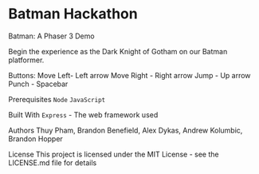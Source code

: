 ﻿# Batman Hackathon

Batman: A Phaser 3 Demo 

Begin the experience as the Dark Knight of Gotham on our Batman platformer.

Buttons:
    Move Left- Left arrow
    Move Right - Right arrow
    Jump - Up arrow
    Punch - Spacebar

Prerequisites
`Node`
`JavaScript`

Built With
`Express` - The web framework used

Authors
Thuy Pham, Brandon Benefield, Alex Dykas, Andrew Kolumbic, Brandon Hopper

License
This project is licensed under the MIT License - see the LICENSE.md file for details

